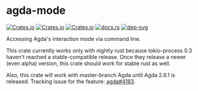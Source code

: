 # agda-mode

[![Crates.io](https://img.shields.io/crates/d/agda-mode.svg)][crates]
[![Crates.io](https://img.shields.io/crates/v/agda-mode.svg)][lib-rs]
[![Crates.io](https://img.shields.io/crates/l/agda-mode.svg)][crates]
[![docs.rs](https://docs.rs/agda-mode/badge.svg)][doc-rs]
[![dep-svg]][dep-rs]

 [crates]: https://crates.io/crates/agda-mode
 [lib-rs]: https://lib.rs/agda-mode
 [doc-rs]: https://docs.rs/agda-mode
 [dep-rs]: https://deps.rs/repo/github/ice1000/agda-mode
 [dep-svg]: https://deps.rs/repo/github/ice1000/agda-mode/status.svg
 [agda-issue]: https://github.com/agda/agda/issues/4183

Accessing Agda's interaction mode via command line.

This crate currently works only with nightly rust because
tokio-process 0.3 haven't reached a stable-compatible release.
Once they release a newer (even alpha) version,
this crate should work for stable rust as well.

Also, this crate will work with master-branch Agda until Agda 2.6.1 is released.
Tracking issue for the feature: [agda#4183][agda-issue].
